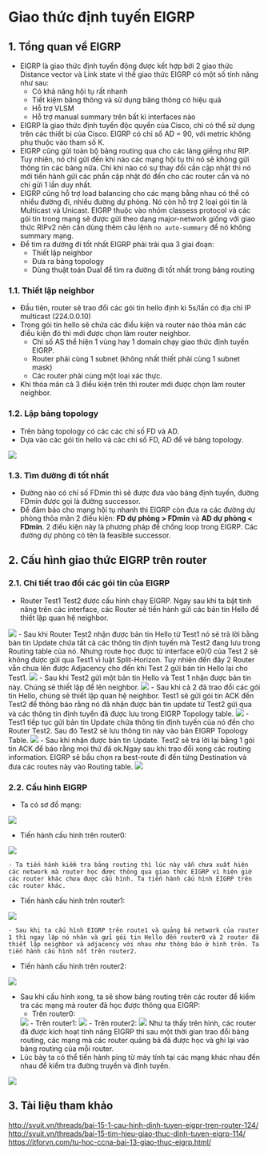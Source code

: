 # Giao thức định tuyến EIGRP
## 1. Tổng quan về EIGRP
- EIGRP là giao thức định tuyến động được kết hợp bởi 2 giao thức Distance vector và Link state vì thế giao thức EIGRP có một số tính năng như sau:
	<ul>
	<li>Có khả năng hội tụ rất nhanh</li>
	<li>Tiết kiệm băng thông và sử dụng băng thông có hiệu quả</li>
	<li>Hỗ trợ VLSM</li>
	<li>Hỗ trợ manual summary trên bất kì interfaces nào</li>
	</ul>
- EIGRP là giao thức định tuyến độc quyền của Cisco, chỉ có thể sử dụng trên các thiết bị của Cisco. EIGRP có chỉ số AD = 90, với metric không phụ thuộc vào tham số K.
- EIGRP cũng gửi toàn bộ bảng routing qua cho các láng giềng như RIP. Tuy nhiên, nó chỉ gửi đến khi nào các mạng hội tụ thì nó sẽ không gửi thông tin các bảng nữa. Chỉ khi nào có sự thay đổi cần cập nhật thì nó mới tiến hành gửi các phần cập nhật đó đến cho các router cần và nó chỉ gửi 1 lần duy nhất.
- EIGRP cũng hỗ trợ load balancing cho các mạng bằng nhau có thể có nhiều đường đi, nhiều đường dự phòng. Nó còn hỗ trợ 2 loại gói tin là Multicast và Unicast. EIGRP thuộc vào nhóm classess protocol và các gói tin trong mạng sẽ được gửi theo dạng major-network giống với giao thức RIPv2 nên cần dùng thêm câu lệnh `no auto-summary` để nó không summary mạng.
- Để tìm ra đường đi tốt nhất EIGRP phải trải qua 3 giai đoạn: 
	- Thiết lập neighbor
	- Đưa ra bảng topology
	- Dùng thuật toán Dual để tìm ra đường đi tốt nhất trong bảng routing

### 1.1. Thiết lập neighbor
- Đầu tiên, router sẽ trao đổi các gói tin hello định kì 5s/lần có địa chỉ IP multicast (224.0.0.10)
- Trong gói tin hello sẽ chứa các điều kiện và router nào thỏa mãn các điều kiện đó thì mới được chọn làm router neighbor.
	- Chỉ số AS thể hiện 1 vùng hay 1 domain chạy giao thức định tuyến EIGRP.
	- Router phải cùng 1 subnet (không nhất thiết phải cùng 1 subnet mask)
	- Các router phải cùng một loại xác thực.
- Khi thỏa mãn cả 3 điều kiện trên thì router mới được chọn làm router neighbor.

### 1.2. Lập bảng topology
- Trên bảng topology có các các chỉ số FD và AD.
- Dựa vào các gói tin hello và các chỉ số FD, AD để vẽ bảng topology.
<img src='https://i.imgur.com/x0ugoPE.jpg'>

### 1.3. Tìm đường đi tốt nhất
- Đường nào có chỉ số FDmin thì sẽ được đưa vào bảng định tuyến, đường FDmin được gọi là đường successor.
- Để đảm bảo cho mạng hội tụ nhanh thì EIGRP còn đưa ra các đường dự phòng thỏa mãn 2 điều kiện: **FD dự phòng > FDmin** và **AD dự phòng < FDmin**. 2 điều kiện này là phương pháp để chống loop trong EIGRP. Các đường dự phòng có tên là feasible successor.

## 2. Cấu hình giao thức EIGRP trên router
### 2.1. Chi tiết trao đổi các gói tin của EIGRP
-  Router Test1 Test2 được cấu hình chạy EIGRP. Ngay sau khi ta bật tính năng trên các interface, các Router sẽ tiến hành gửi các bản tin Hello để thiết lập quan hệ neighbor.
<img src='https://i.imgur.com/DWnrRC3.png'>
- Sau khi Router Test2 nhận được bản tin Hello từ Test1 nó sẻ trả lời bằng bản tin Update chứa tất cả các thông tin định tuyến mà Test2 đang lưu trong Routing table của nó. Nhưng route học được từ interface e0/0 của Test 2 sẽ không được gửi qua Test1 vì luật Split-Horizon. Tuy nhiên đến đây 2 Router vẫn chưa lên được Adjacency cho đến khi Test 2 gửi bản tin Hello lại cho Test1.
<img src='https://i.imgur.com/RIhos7B.png'>
- Sau khi Test2 gửi một bản tin Hello và Test 1 nhận được bản tin này. Chúng sẻ thiết lập để lên neighbor.
<img src='https://i.imgur.com/5bad7vv.png'>
- Sau khi cả 2 đã trao đổi các gói tin Hello, chúng sẽ thiết lập quan hệ neighbor. Test1 sẽ gửi gói tin ACK đến Test2 để thông báo rằng nó đã nhận được bản tin update từ Test2 gửi qua và các thông tin định tuyến đã được lưu trong EIGRP Topology table.
<img src='https://i.imgur.com/cia3UDD.png'>
- Test1 tiếp tục gửi bản tin Update chứa thông tin định tuyến của nó đến cho Router Test2. Sau đó Test2 sẽ lưu thông tin này vào bản EIGRP Topology Table.
<img src='https://i.imgur.com/Myvo56L.png'>
- Sau khi nhận được bản tin Update. Test2 sẽ trả lời lại bằng 1 gói tin ACK để báo rằng mọi thứ đã ok.Ngay sau khi trao đổi xong các routing information. EIGRP sẽ bầu chọn ra best-route đi đến từng Destination và đưa các routes này vào Routing table.
<img src='https://i.imgur.com/qaF3XN8.png'>

### 2.2. Cầu hình EIGRP
- Ta có sơ đồ mạng:
<img src='https://i.imgur.com/Yqd4pRq.png'>

- Tiến hành cấu hình trên router0:
<img src='https://i.imgur.com/jNzRffc.png'>

	- Ta tiến hành kiểm tra bảng routing thì lúc này vẫn chưa xuất hiện các network mà router học được thông qua giao thức EIGRP vì hiện giờ các router khác chưa được cấu hình. Ta tiến hành cấu hình EIGRP trên các router khác.
- Tiến hành cấu hình trên router1:
<img src='https://i.imgur.com/6ZbCgNl.png'>

	- Sau khi ta cấu hình EIGRP trên route1 và quảng bá network của router 1 thì ngay lập nó nhận và gửi gói tin Hello đến router0 và 2 router đã thiết lập neighbor và adjacency với nhau như thông báo ở hình trên. Ta tiến hành cấu hình nốt trên router2.
- Tiến hành cấu hình trên router2:
<img src='https://i.imgur.com/yjiS7RK.png'>

- Sau khi cấu hình xong, ta sẽ show bảng routing trên các router để kiểm tra các mạng mà router đã học được thông qua EIGRP:
	- Trên router0:
	<img src='https://i.imgur.com/ggWoT72.png'>
	- Trên router1:
	<img src='https://i.imgur.com/2LKiOri.png'>
	- Trên router2:
	<img src='https://i.imgur.com/TdEru89.png'>
	Như ta thấy trên hình, các router đã được kích hoạt tính năng EIGRP thì sau một thời gian trao đổi bảng routing, các mạng mà các router quảng bá đã được học và ghi lại vào bảng routing của mỗi router.
- Lúc bày ta có thể tiến hành ping từ máy tính tại các mạng khác nhau đến nhau để kiểm tra đường truyền và định tuyến.
<img src='https://i.imgur.com/l3XXMPy.png'>

## 3. Tài liệu tham khảo
http://svuit.vn/threads/bai-15-1-cau-hinh-dinh-tuyen-eigpr-tren-router-124/
http://svuit.vn/threads/bai-15-tim-hieu-giao-thuc-dinh-tuyen-eigrp-114/
https://itforvn.com/tu-hoc-ccna-bai-13-giao-thuc-eigrp.html/
